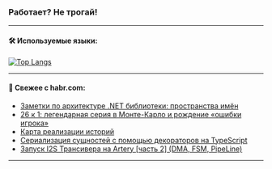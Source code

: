 ### Работает? Не трогай!

---
<!--
#### 🛠️ Technical stack:

![Java](https://img.shields.io/badge/Java-informational?logo=Oracle&style=flat&logoColor=white&color=FF4500)
![Kotlin](https://img.shields.io/badge/Kotlin-informational?logo=Kotlin&style=flat&logoColor=white&color=774D97)
![TS](https://img.shields.io/badge/TypeScript-informational?logo=typeScript&style=flat&logoColor=black&color=017acc)
![Python](https://img.shields.io/badge/Python-informational?logo=Python&style=flat&logoColor=black&color=ffdd54) <br>
![Spring](https://img.shields.io/badge/Spring-informational?logo=Spring&style=flat&logoColor=white&color=6DB33F) 
![SpringBoot](https://img.shields.io/badge/SpringBoot-informational?logo=SpringBoot&style=flat&logoColor=white&color=6DB33F)
![Nest](https://img.shields.io/badge/NestJS-informational?logo=NestJS&style=flat&logoColor=white&color=E0234E) 
![NodeJS](https://img.shields.io/badge/NodeJS-informational?logo=node.js&style=flat&logoColor=white&color=70A760)<br>
![PostgreSQL](https://img.shields.io/badge/PostgreSQL-informational?logo=PostgreSQL&style=flat&logoColor=white&color=DAA520)
![MongoDB](https://img.shields.io/badge/MongoDB-informational?logo=MongoDB&style=flat&logoColor=white&color=870000)
![Apache](https://img.shields.io/badge/Apache-informational?logo=apache&style=flat&logoColor=white&color=f74e28)

___ 
-->

#### 🛠️ Используемые языки:

[![Top Langs](https://github-readme-stats-u2qms2cxw-advtsettinggmailcoms-projects.vercel.app/api/top-langs/?username=zloylis&langs_count=10&hide_title=true&title_color=e6edf3&size_weight=0.5&count_weight=0.5&layout=compact&hide_progress=true&hide_border=true&theme=dracula)](https://github.com/zloylis)

<!---


####  :octocat:&nbsp;&nbsp; Статистика:

![GitHub stats](https://github-readme-stats-u2qms2cxw-advtsettinggmailcoms-projects.vercel.app/api?username=zloylis&show_icons=true&hide_border=true&theme=dracula&title_color=e6edf3&include_all_commits=true&count_private=true&hide_rank=false&hide_title=true&rank_icon=github)
-->
---

#### 💬 Свежее с habr.com:

<!-- BLOG-POST-LIST:START -->
- [Заметки по архитектуре .NET библиотеки: пространства имён](https://habr.com/ru/articles/836790/?utm_source=habrahabr&utm_medium=rss&utm_campaign=836790)
- [26 к 1: легендарная серия в Монте-Карло и рождение «ошибки игрока»](https://habr.com/ru/articles/836788/?utm_source=habrahabr&utm_medium=rss&utm_campaign=836788)
- [Карта реализации историй](https://habr.com/ru/articles/836766/?utm_source=habrahabr&utm_medium=rss&utm_campaign=836766)
- [Сериализация сущностей с помощью декораторов на TypeScript](https://habr.com/ru/articles/836746/?utm_source=habrahabr&utm_medium=rss&utm_campaign=836746)
- [Запуск I2S Трансивера на Artery [часть 2] &lpar;DMA, FSM, PipeLine&rpar;](https://habr.com/ru/articles/834304/?utm_source=habrahabr&utm_medium=rss&utm_campaign=834304)
<!-- BLOG-POST-LIST:END -->

---
